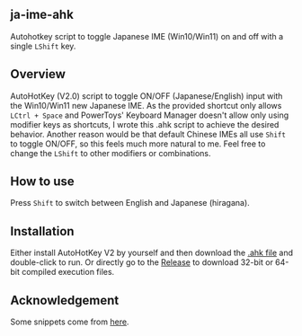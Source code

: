 ## ja-ime-ahk
Autohotkey script to toggle Japanese IME (Win10/Win11) on and off with a single `LShift` key.

## Overview
AutoHotKey (V2.0) script to toggle ON/OFF (Japanese/English) input with the Win10/Win11 new Japanese IME.
As the provided shortcut only allows `LCtrl + Space` and PowerToys' Keyboard Manager doesn't allow only using modifier keys as shortcuts,
I wrote this .ahk script to achieve the desired behavior.
Another reason would be that default Chinese IMEs all use `Shift` to toggle ON/OFF, so this feels much more natural to me.
Feel free to change the `LShift` to other modifiers or combinations.

## How to use
Press `Shift` to switch between English and Japanese (hiragana).

## Installation
Either install AutoHotKey V2 by yourself and then download the [.ahk file](https://github.com/HAL-lucination/ja-ime-ahk/blob/main/ja-ime.ahk) and double-click to run. 
Or directly go to the [Release](https://github.com/HAL-lucination/ja-ime-ahk/releases/tag/Release) to download 32-bit or 64-bit compiled execution files.

## Acknowledgement
Some snippets come from [here](https://qiita.com/kenichiro_ayaki/items/d55005df2787da725c6f).
